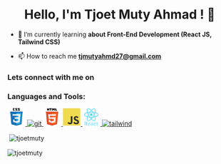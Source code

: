 <h1 align="center">Hello, I'm Tjoet Muty Ahmad ! 👋</h1>

- 🌱 I’m currently learning **about Front-End Development (React JS, Tailwind CSS)**

- 📫 How to reach me **tjmutyahmd27@gmail.com**

<h3 align="left">Lets connect with me on</h3>
<p align="left">
</p>

<h3 align="left">Languages and Tools:</h3>
<p align="left"> <a href="https://www.w3schools.com/css/" target="_blank" rel="noreferrer"> <img src="https://raw.githubusercontent.com/devicons/devicon/master/icons/css3/css3-original-wordmark.svg" alt="css3" width="40" height="40"/> </a> <a href="https://git-scm.com/" target="_blank" rel="noreferrer"> <img src="https://www.vectorlogo.zone/logos/git-scm/git-scm-icon.svg" alt="git" width="40" height="40"/> </a> <a href="https://www.w3.org/html/" target="_blank" rel="noreferrer"> <img src="https://raw.githubusercontent.com/devicons/devicon/master/icons/html5/html5-original-wordmark.svg" alt="html5" width="40" height="40"/> </a> <a href="https://developer.mozilla.org/en-US/docs/Web/JavaScript" target="_blank" rel="noreferrer"> <img src="https://raw.githubusercontent.com/devicons/devicon/master/icons/javascript/javascript-original.svg" alt="javascript" width="40" height="40"/> </a> <a href="https://reactjs.org/" target="_blank" rel="noreferrer"> <img src="https://raw.githubusercontent.com/devicons/devicon/master/icons/react/react-original-wordmark.svg" alt="react" width="40" height="40"/> </a> <a href="https://tailwindcss.com/" target="_blank" rel="noreferrer"> <img src="https://www.vectorlogo.zone/logos/tailwindcss/tailwindcss-icon.svg" alt="tailwind" width="40" height="40"/> </a> </p>

<p>&nbsp;<img align="center" src="https://github-readme-stats.vercel.app/api?username=tjoetmuty&show_icons=true&locale=en" alt="tjoetmuty" /></p>

<p><img align="center" src="https://github-readme-streak-stats.herokuapp.com/?user=tjoetmuty&" alt="tjoetmuty" /></p>

<!--<h1 align="center">Hello, I'm Tjoet Muty Ahmad ! 👋</h1>-->
<!--[![Anurag's GitHub stats](https://github-readme-stats.vercel.app/api?username=tjoetmuty)](https://github.com/anuraghazra/github-readme-stats)-->

<!--[Top Langs](https://github-readme-stats.vercel.app/api/top-langs/?username=tjoetmuty&layout=compact)-->
<!--[![Top Langs](https://github-readme-stats.vercel.app/api/top-langs/?username=tjoetmuty)](https://github.com/anuraghazra/github-readme-stats)-->

<!--
**tjoetmuty/tjoetmuty** is a ✨ _special_ ✨ repository because its `README.md` (this file) appears on your GitHub profile.

Here are some ideas to get you started:

- 🔭 I’m currently working on ...
- 🌱 I’m currently learning 
- 👯 I’m looking to collaborate on ...
- 🤔 I’m looking for help with ...
- 💬 Ask me about ...
- 📫 How to reach me: ...
- 😄 Pronouns: ...
- ⚡ Fun fact: ...
-->
